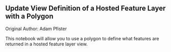 ## Update View Definition of a Hosted Feature Layer with a Polygon

Original Author: Adam Pfister

This notebook will allow you to use a polygon to define what features are returned in a hosted feature layer view.
